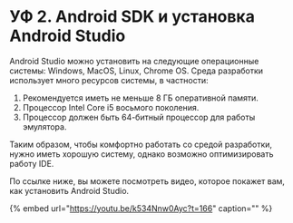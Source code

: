 # УФ 2. Android SDK и установка Android Studio

Android Studio можно установить на следующие операционные системы: Windows, MacOS, Linux, Chrome OS. Среда разработки использует много ресурсов системы, в частности:

1. Рекомендуется иметь не меньше 8 ГБ оперативной памяти.
2. Процессор Intel Core i5 восьмого поколения.
3. Процессор должен быть 64-битный процессор для работы эмулятора.

Таким образом, чтобы комфортно работать со средой разработки, нужно иметь хорошую систему, однако возможно оптимизировать работу IDE.

По ссылке ниже, вы можете посмотреть видео, которое покажет вам, как установить Android Studio.

{% embed url="https://youtu.be/k534Nnw0Ayc?t=166" caption="" %}

